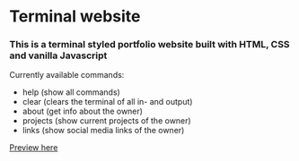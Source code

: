 # Terminal website

### This is a terminal styled portfolio website built with HTML, CSS and vanilla Javascript

Currently available commands:
- help (show all commands)
- clear (clears the terminal of all in- and output)
- about (get info about the owner)
- projects (show current projects of the owner)
- links (show social media links of the owner)


[Preview here](https://prismatic-kleicha-141b84.netlify.app/)
